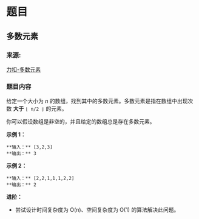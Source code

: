 # 题目

## 多数元素

### 来源:

[力扣-多数元素](https://leetcode-cn.com/problems/majority-element/)

### 题目内容

给定一个大小为 _n_ 的数组，找到其中的多数元素。多数元素是指在数组中出现次数 **大于** `⌊ n/2 ⌋` 的元素。

你可以假设数组是非空的，并且给定的数组总是存在多数元素。

**示例 1：**

    
    
    **输入：** [3,2,3]
    **输出：** 3

**示例 2：**

    
    
    **输入：** [2,2,1,1,1,2,2]
    **输出：** 2
    

**进阶：**

  * 尝试设计时间复杂度为 O(n)、空间复杂度为 O(1) 的算法解决此问题。

